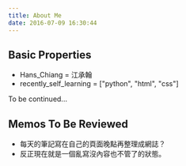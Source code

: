 ```yaml
---
title: About Me
date: 2016-07-09 16:30:44
---
```


## Basic Properties

- Hans_Chiang = 江承翰
- recently_self_learning = ["python", "html", "css"]

To be continued...

## Memos To Be Reviewed

- 每天的筆記寫在自己的頁面晚點再整理成網誌？
- 反正現在就是一個亂寫沒內容也不管了的狀態。
